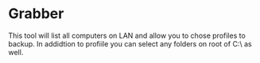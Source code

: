 # Grabber
This tool will list all computers on LAN and allow you to chose profiles to backup. In addidtion to profiile you can select any folders on root of C:\ as well. 
